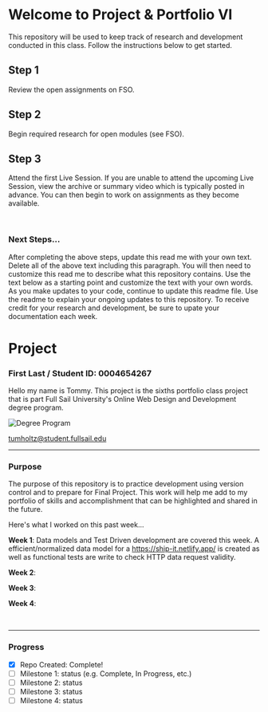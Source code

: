 # Welcome to Project & Portfolio VI

This repository will be used to keep track of research and development conducted in this class. Follow the instructions below to get started.

## Step 1

Review the open assignments on FSO.

## Step 2

Begin required research for open modules (see FSO).

## Step 3

Attend the first Live Session. If you are unable to attend the upcoming Live Session, view the archive or summary video which is typically posted in advance. You can then begin to work on assignments as they become available.

<br>

### Next Steps...

After completing the above steps, update this read me with your own text. Delete all of the above text including this paragraph. You will then need to customize this read me to describe what this repository contains. Use the text below as a starting point and customize the text with your own words. As you make updates to your code, continue to update this readme file. Use the readme to explain your ongoing updates to this repository. To receive credit for your research and development, be sure to upate your documentation each week.

# Project

### First Last / Student ID: 0004654267

Hello my name is Tommy. This project is the sixths portfolio class project that is part Full Sail University's Online Web Design and Development degree program.

![Degree Program](https://img.shields.io/badge/degree-web%20design%20%26%20development-blue.svg)&nbsp;

tumholtz@student.fullsail.edu

---

### Purpose

The purpose of this repository is to practice development using version control and to prepare for Final Project. This work will help me add to my portfolio of skills and accomplishment that can be highlighted and shared in the future.

Here's what I worked on this past week...

**Week 1**: Data models and Test Driven development are covered this week. A efficient/normalized data model for a https://ship-it.netlify.app/ is created as well as functional tests are write to check HTTP data request validity.

**Week 2**:

**Week 3**:

**Week 4**:

<br>

---

### Progress

- [x] Repo Created: Complete!
- [ ] Milestone 1: status (e.g. Complete, In Progress, etc.)
- [ ] Milestone 2: status
- [ ] Milestone 3: status
- [ ] Milestone 4: status
